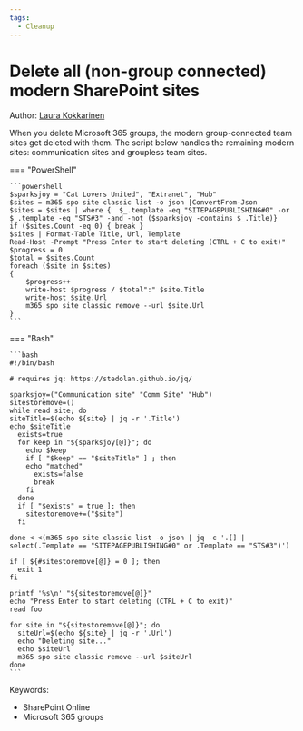 ```yaml
---
tags:
  - Cleanup
---
```


# Delete all (non-group connected) modern SharePoint sites

Author: [Laura Kokkarinen](https://laurakokkarinen.com/does-it-spark-joy-powershell-scripts-for-keeping-your-development-environment-tidy-and-spotless/#delete-all-non-group-connected-modern-sharepoint-sites)

When you delete Microsoft 365 groups, the modern group-connected team sites get deleted with them. The script below handles the remaining modern sites: communication sites and groupless team sites.

=== "PowerShell"

    ```powershell
    $sparksjoy = "Cat Lovers United", "Extranet", "Hub"
    $sites = m365 spo site classic list -o json |ConvertFrom-Json
    $sites = $sites | where {  $_.template -eq "SITEPAGEPUBLISHING#0" -or $_.template -eq "STS#3" -and -not ($sparksjoy -contains $_.Title)}
    if ($sites.Count -eq 0) { break }
    $sites | Format-Table Title, Url, Template
    Read-Host -Prompt "Press Enter to start deleting (CTRL + C to exit)"
    $progress = 0
    $total = $sites.Count
    foreach ($site in $sites)
    {
        $progress++
        write-host $progress / $total":" $site.Title
        write-host $site.Url
        m365 spo site classic remove --url $site.Url
    }
    ```

=== "Bash"

    ```bash
    #!/bin/bash

    # requires jq: https://stedolan.github.io/jq/

    sparksjoy=("Communication site" "Comm Site" "Hub")
    sitestoremove=()
    while read site; do
    siteTitle=$(echo ${site} | jq -r '.Title')
    echo $siteTitle
      exists=true
      for keep in "${sparksjoy[@]}"; do
        echo $keep
        if [ "$keep" == "$siteTitle" ] ; then
        echo "matched"
          exists=false
          break
        fi
      done
      if [ "$exists" = true ]; then
        sitestoremove+=("$site")
      fi

    done < <(m365 spo site classic list -o json | jq -c '.[] | select(.Template == "SITEPAGEPUBLISHING#0" or .Template == "STS#3")')

    if [ ${#sitestoremove[@]} = 0 ]; then
      exit 1
    fi

    printf '%s\n' "${sitestoremove[@]}"
    echo "Press Enter to start deleting (CTRL + C to exit)"
    read foo

    for site in "${sitestoremove[@]}"; do
      siteUrl=$(echo ${site} | jq -r '.Url')
      echo "Deleting site..."
      echo $siteUrl
      m365 spo site classic remove --url $siteUrl
    done
    ```

Keywords:

- SharePoint Online
- Microsoft 365 groups
